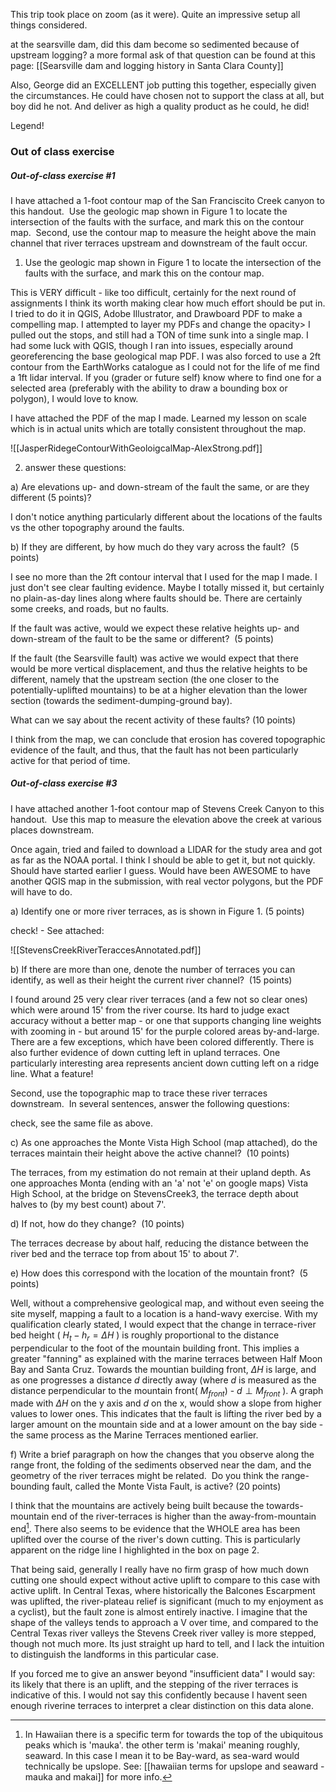 This trip took place on zoom (as it were). Quite an impressive setup all things considered.


at the searsville dam, did this dam become so sedimented because of upstream logging?
a more formal ask of that question can be found at this page: [[Searsville dam and logging history in Santa Clara County]]

Also, George did an EXCELLENT job putting this together, especially given the circumstances. He could have chosen not to support the class at all, but boy did he not. And deliver as high a quality product as he could, he did!

Legend!


### Out of class exercise

##### Out-of-class exercise #1
I have attached a 1-foot contour map of the San Franciscito Creek canyon to this handout.  Use the geologic map shown in Figure 1 to locate the intersection of the faults with the surface, and mark this on the contour map.  Second, use the contour map to measure the height above the main channel that river terraces upstream and downstream of the fault occur.  

1) Use the geologic map shown in Figure 1 to locate the intersection of the faults with the surface, and mark this on the contour map.

This is VERY difficult - like too difficult, certainly for the next round of assignments I think its worth making clear how much effort should be put in. I tried to do it in QGIS, Adobe Illustrator, and Drawboard PDF to make a compelling map. I attempted to layer my PDFs and change the opacity> I pulled out the stops, and still had a TON of time sunk into a single map. I had some luck with QGIS, though I ran into issues, especially around georeferencing the base geological map PDF. I was also forced to use a 2ft contour from the EarthWorks catalogue as I could not for the life of me find a 1ft lidar interval. If you (grader or future self) know where to find one for a selected area (preferably with the ability to draw a bounding box or polygon), I would love to know. 

I have attached the PDF of the map I made. Learned my lesson on scale which is in actual units which are totally consistent throughout the map.

![[JasperRidegeContourWithGeoloigcalMap-AlexStrong.pdf]]

2) answer these questions:

a) Are elevations up- and down-stream of the fault the same, or are they different (5 points)?

I don't notice anything particularly different about the locations of the faults vs the other topography around the faults.  

b) If they are different, by how much do they vary across the fault?  (5 points)

I see no more than the 2ft contour interval that I used for the map I made. I just don't see clear faulting evidence. Maybe I totally missed it, but certainly no plain-as-day lines along where faults should be. There are certainly some creeks, and roads, but no faults.

If the fault was active, would we expect these relative heights up- and down-stream of the fault to be the same or different?  (5 points)

If the fault (the Searsville fault) was active we would expect that there would be more vertical displacement, and thus the relative heights to be different, namely that the upstream section (the one closer to the potentially-uplifted mountains) to be at a higher elevation than the lower section (towards the sediment-dumping-ground bay).

What can we say about the recent activity of these faults? (10 points)

I think from the map, we can conclude that erosion has covered topographic evidence of the fault, and thus, that the fault has not been particularly active for that period of time.



##### Out-of-class exercise #3
I have attached another 1-foot contour map of Stevens Creek Canyon to this handout.  Use this map to measure the elevation above the creek at various places downstream.  

Once again, tried and failed to download a LIDAR for the study area and got as far as the NOAA portal. I think I should be able to get it, but not quickly. Should have started earlier I guess. Would have been AWESOME to have another QGIS map in the submission, with real vector polygons, but the PDF will have to do.

a) Identify one or more river terraces, as is shown in Figure 1. (5 points) 

check! - See attached:

![[StevensCreekRiverTeraccesAnnotated.pdf]]

b) If there are more than one, denote the number of terraces you can identify, as well as their height the current river channel?  (15 points)

I found around 25 very clear river terraces (and a few not so clear ones) which were around 15' from the river course. Its hard to judge exact accuracy without a better map - or one that supports changing line weights with zooming in - but around 15' for the purple colored areas by-and-large. There are a few exceptions, which have been colored differently. 
There is also further evidence of down cutting left in upland terraces. One particularly interesting area represents ancient down cutting left on a ridge line. What a feature!

Second, use the topographic map to trace these river terraces downstream.  In several sentences, answer the following questions:

check, see the same file as above.

c) As one approaches the Monte Vista High School (map attached), do the terraces maintain their height above the active channel?  (10 points) 

The terraces, from my estimation do not remain at their upland depth. As one approaches Monta (ending with an 'a' not 'e' on google maps) Vista High School, at the bridge on StevensCreek3, the terrace depth about halves to (by my best count) about 7'.

d) If not, how do they change?  (10 points) 

The terraces decrease by about half, reducing the distance between the river bed and the terrace top from about 15' to about 7'.

e) How does this correspond with the location of the mountain front?  (5 points) 

Well, without a comprehensive geological map, and without even seeing the site myself, mapping a fault to a location is a hand-wavy exercise. With my qualification clearly stated, I would expect that the change in terrace-river bed height ( $H_t - h_r = \Delta H$ ) is roughly proportional to the distance perpendicular to the foot of the mountain building front. This implies a greater "fanning" as explained with the marine terraces between Half Moon Bay and Santa Cruz. Towards the mountian building front, $\Delta H$ is large, and as one progresses a distance $d$ directly away (where $d$ is measured as the distance perpendicular to the mountain front( $M_{front}$) - $d \perp M_{front}$ ). A graph made with $\Delta H$ on the y axis and $d$ on the x, would show a slope from higher values to lower ones. This indicates that the fault is lifting the river bed by a larger amount on the mountain side and at a lower amount on the bay side - the same process as the Marine Terraces mentioned earlier.

f) Write a brief paragraph on how the changes that you observe along the range front, the folding of the sediments observed near the dam, and the geometry of the river terraces might be related.  Do you think the range-bounding fault, called the Monte Vista Fault, is active? (20 points)

I think that the mountains are actively being built because the towards-mountain end of the river-terraces is higher than the away-from-mountain end[^1]. There also seems to be evidence that the WHOLE area has been uplifted over the course of the river's down cutting. This is particularly apparent on the ridge line I highlighted in the box on page 2. 

That being said, generally I really have no firm grasp of how much down cutting one should expect without active uplift to compare to this case with active uplift. In Central Texas, where historically the Balcones Escarpment was uplifted, the river-plateau relief is significant (much to my enjoyment as a cyclist), but the fault zone is almost entirely inactive. I imagine that the shape of the valleys tends to approach a V over time, and compared to the Central Texas river valleys the Stevens Creek river valley is more stepped, though not much more. Its just straight up hard to tell, and I lack the intuition to distinguish the landforms in this particular case. 

If you forced me to give an answer beyond "insufficient data" I would say: its likely that there is an uplift, and the stepping of the river terraces is indicative of this. I would not say this confidently because I havent seen enough riverine terraces to interpret a clear distinction on this data alone.

[^1]:  In Hawaiian there is a specific term for towards the top of the ubiquitous peaks which is 'mauka'. the other term is 'makai' meaning roughly, seaward. In this case I mean it to be Bay-ward, as sea-ward would technically be upslope. See: [[hawaiian terms for upslope and seaward - mauka and makai]] for more info.
